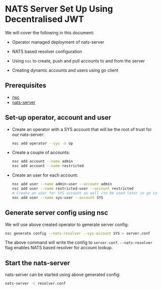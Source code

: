 # NATS Server Set Up Using Decentralised JWT

We will cover the following in this document:

- Operator managed deployment of nats-server

- NATS based resolver configuration

- Using `nsc` to create, push and pull accounts to and from the server

- Creating dynamic accounts and users using go client

## Prerequisites

- [nsc](https://github.com/nats-io/nsc)
- [nats-server](https://docs.nats.io/running-a-nats-service/introduction/installation)

## Set-up operator, account and user

- Create an operator with a SYS account that will be the root of trust for our nats-server:

    ``` bash
    nsc add operator --sys -n op
    ```

- Create a couple of accounts:

    ``` bash
    nsc add account --name admin
    nsc add account --name restricted
    ```

- Create an user for each account:

    ``` bash
    nsc add user --name admin-user --account admin
    nsc add user --name restricted-user --account restricted
    # Create an user for SYS account as well (to be used later in go code):
    nsc add user --name sys-user --account SYS
    ```

## Generate server config using nsc

We will use above created operator to generate server config:

``` bash
nsc generate config --nats-resolver --sys-account SYS > server.conf
```

The above command will write the config to `server.conf`. `--nats-resolver` flag enables NATS based resolver for account lookup.

## Start the nats-server

nats-server can be started using above generated config:

``` bash
nats-server -c resolver.conf
```
